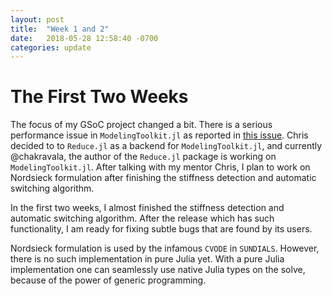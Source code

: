 ```yaml
---
layout: post
title:  "Week 1 and 2"
date:   2018-05-28 12:58:40 -0700
categories: update
---
```


# The First Two Weeks

The focus of my GSoC project changed a bit. There is a serious performance
issue in `ModelingToolkit.jl` as reported in [this
issue](https://github.com/JuliaDiffEq/ModelingToolkit.jl/issues/62). Chris
decided to to `Reduce.jl` as a backend for `ModelingToolkit.jl`, and currently
@chakravala, the author of the `Reduce.jl` package is working on
`ModelingToolkit.jl`. After talking with my mentor Chris, I plan to work on
Nordsieck formulation after finishing the stiffness detection and automatic
switching algorithm.

In the first two weeks, I almost finished the stiffness detection and automatic
switching algorithm. After the release which has such functionality, I am ready
for fixing subtle bugs that are found by its users.

Nordsieck formulation is used by the infamous `CVODE` in `SUNDIALS`. However,
there is no such implementation in pure Julia yet. With a pure Julia
implementation one can seamlessly use native Julia types on the solve, because
of the power of generic programming.
